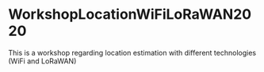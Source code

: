 # WorkshopLocationWiFiLoRaWAN2020
This is a workshop regarding location estimation with different technologies (WiFi and LoRaWAN)

